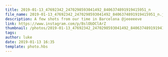 ```yaml
---
title: 2019-01-13_47692342_2470298593041492_8406374891919415951_n
file_name: 2019-01-13_47692342_2470298593041492_8406374891919415951_n.jpg
description: A few shots from our time in Barcelona @jeeeeeve
link: https://www.instagram.com/p/BslObDClArZ
thumbnail: /photos/2019-01-13_47692342_2470298593041492_8406374891919415951_n/2019-01-13_47692342_2470298593041492_8406374891919415951_n.jpg
tags: 
author: luke
date: 2019-01-13 16:35
template: photo.hbs
---
```

